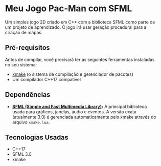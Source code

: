 # Meu Jogo Pac-Man com SFML

Um simples jogo 2D criado em C++ com a biblioteca SFML como parte de um projeto de aprendizado. O jogo irá usar geração procedural para a criação de mapas.

## Pré-requisitos

Antes de compilar, você precisará ter as seguintes ferramentas instaladas no seu sistema:

* [xmake](https://xmake.io/#/guide/installation) (o sistema de compilação e gerenciador de pacotes)
* Um compilador C++17 compatível

## Dependências

* **[SFML (Simple and Fast Multimedia Library)](https://www.sfml-dev.org/):** A principal biblioteca usada para gráficos, janelas, áudio e eventos. A versão exata (atualmente 3.0) é gerenciada automaticamente pelo xmake através do arquivo `xmake.lua`.

## Tecnologias Usadas

* C++17
* SFML 3.0
* xmake